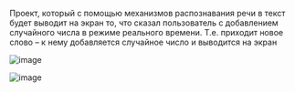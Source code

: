Проект, который с помощью механизмов распознавания речи в текст будет выводит на экран то, что сказал пользователь с добавлением случайного числа в режиме реального времени. Т.е. приходит новое слово – к нему добавляется случайное число и выводится на экран

![image](https://github.com/Salimov-dev/Web-Speech-API/assets/108460956/e01f1a79-c709-4aea-a2eb-e0bd2984a042)

![image](https://github.com/Salimov-dev/Web-Speech-API/assets/108460956/e5d522be-5da2-4ecc-8542-9e05fee97a74)

